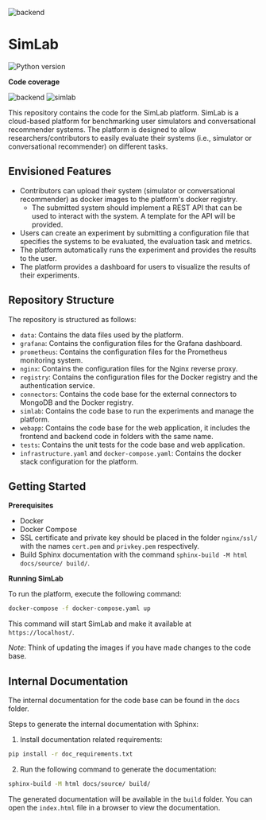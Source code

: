![backend](https://img.shields.io/badge/backend-112%25-brightgreen)
# SimLab

![Python version](https://img.shields.io/badge/python-3.9-blue)

**Code coverage**

![backend](https://img.shields.io/)
![simlab](https://img.shields.io/badge/simlab-136%25-brightgreen)

This repository contains the code for the SimLab platform. SimLab is a cloud-based platform for benchmarking user simulators and conversational recommender systems. The platform is designed to allow researchers/contributors to easily evaluate their systems (i.e., simulator or conversational recommender) on different tasks.

## Envisioned Features

  * Contributors can upload their system (simulator or conversational recommender) as docker images to the platform's docker registry.
    - The submitted system should implement a REST API that can be used to interact with the system. A template for the API will be provided.
  * Users can create an experiment by submitting a configuration file that specifies the systems to be evaluated, the evaluation task and metrics.
  * The platform automatically runs the experiment and provides the results to the user.
  * The platform provides a dashboard for users to visualize the results of their experiments.

## Repository Structure

The repository is structured as follows:

  * `data`: Contains the data files used by the platform.
  * `grafana`: Contains the configuration files for the Grafana dashboard.
  * `prometheus`: Contains the configuration files for the Prometheus monitoring system.
  * `nginx`: Contains the configuration files for the Nginx reverse proxy.
  * `registry`: Contains the configuration files for the Docker registry and the authentication service.
  * `connectors`: Contains the code base for the external connectors to MongoDB and the Docker registry.
  * `simlab`: Contains the code base to run the experiments and manage the platform.
  * `webapp`: Contains the code base for the web application, it includes the frontend and backend code in folders with the same name.
  * `tests`: Contains the unit tests for the code base and web application.
  * `infrastructure.yaml` and `docker-compose.yaml`: Contains the docker stack configuration for the platform.

## Getting Started

**Prerequisites**

  * Docker
  * Docker Compose
  * SSL certificate and private key should be placed in the folder `nginx/ssl/` with the names `cert.pem` and `privkey.pem` respectively.
  * Build Sphinx documentation with the command `sphinx-build -M html docs/source/ build/`.

**Running SimLab**

To run the platform, execute the following command:

```bash
docker-compose -f docker-compose.yaml up
```

This command will start SimLab and make it available at `https://localhost/`.

*Note*: Think of updating the images if you have made changes to the code base.

## Internal Documentation

The internal documentation for the code base can be found in the `docs` folder.

Steps to generate the internal documentation with Sphinx:

1. Install documentation related requirements:

```bash
pip install -r doc_requirements.txt
```

2. Run the following command to generate the documentation:

```bash
sphinx-build -M html docs/source/ build/
```

The generated documentation will be available in the `build` folder. You can open the `index.html` file in a browser to view the documentation.
